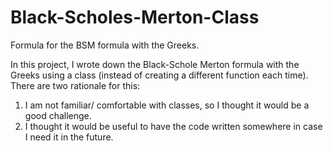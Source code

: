 # Black-Scholes-Merton-Class
Formula for the BSM formula with the Greeks. 

In this project, I wrote down the Black-Schole Merton formula with the Greeks using a class (instead of creating a different function each time). There are two rationale for this:

  1. I am not familiar/ comfortable with classes, so I thought it would be a good challenge. 
  2. I thought it would be useful to have the code written somewhere in case I need it in the future.
